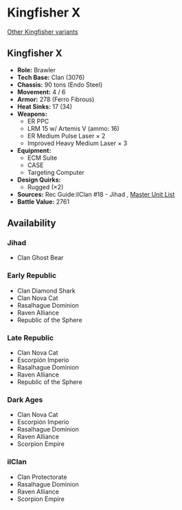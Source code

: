 # Kingfisher X 

[Other Kingfisher variants](../kingfisher.md) 

## Kingfisher X 

- **Role:** Brawler 
- **Tech Base:** Clan (3076) 
- **Chassis:** 90 tons (Endo Steel) 
- **Movement:** 4 / 6 
- **Armor:** 278 (Ferro Fibrous) 
- **Heat Sinks:** 17 (34) 
- **Weapons:** 
  - ER PPC 
  - LRM 15 w/ Artemis V (ammo: 16) 
  - ER Medium Pulse Laser × 2 
  - Improved Heavy Medium Laser × 3 
- **Equipment:** 
  - ECM Suite 
  - CASE 
  - Targeting Computer 
- **Design Quirks:** 
  - Rugged (×2) 
- **Sources:** Rec Guide:ilClan #18 - Jihad , [Master Unit List](http://masterunitlist.info/Unit/Details/1787) 
- **Battle Value:** 2761 

## Availability 

### Jihad 

- Clan Ghost Bear 

### Early Republic 

- Clan Diamond Shark 
- Clan Nova Cat 
- Rasalhague Dominion 
- Raven Alliance 
- Republic of the Sphere 

### Late Republic 

- Clan Nova Cat 
- Escorpión Imperio 
- Rasalhague Dominion 
- Raven Alliance 
- Republic of the Sphere 

### Dark Ages 

- Clan Nova Cat 
- Escorpión Imperio 
- Rasalhague Dominion 
- Raven Alliance 
- Scorpion Empire 

### ilClan 

- Clan Protectorate 
- Rasalhague Dominion 
- Raven Alliance 
- Scorpion Empire 


